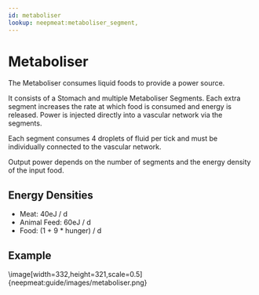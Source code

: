 ```yaml
---
id: metaboliser
lookup: neepmeat:metaboliser_segment, 
---
```


# Metaboliser

The Metaboliser consumes liquid foods to provide a power source.

It consists of a Stomach and multiple Metaboliser Segments. Each extra segment increases the rate at which food is consumed and energy is released. Power is injected directly into a vascular network via the segments.

Each segment consumes 4 droplets of fluid per tick and must be individually connected to the vascular network.

Output power depends on the number of segments and the energy density of the input food.

## Energy Densities

- Meat: 40eJ / d
- Animal Feed: 60eJ / d
- Food: (1 + 9 * hunger) / d

## Example

\image[width=332,height=321,scale=0.5]{neepmeat:guide/images/metaboliser.png}